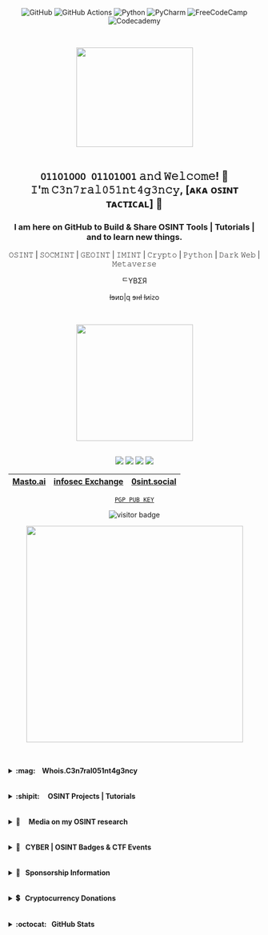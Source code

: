 <div align="center">

![GitHub](https://img.shields.io/badge/github-purple.svg?style=for-the-badge&logo=github&logoColor=green)
![GitHub Actions](https://img.shields.io/badge/github%20actions-purple.svg?style=for-the-badge&logo=githubactions&logoColor=green)
![Python](https://img.shields.io/badge/python-purple?style=for-the-badge&logo=python&logoColor=green)
![PyCharm](https://img.shields.io/badge/pycharm-purple?style=for-the-badge&logo=pycharm&logoColor=green&color=purple&labelColor=purple)
![FreeCodeCamp](https://img.shields.io/badge/Freecodecamp-purple.svg?&style=for-the-badge&logo=freecodecamp&logoColor=green)
![Codecademy](https://img.shields.io/badge/Codecademy-purple?style=for-the-badge&logo=codecademy&logoColor=green)
</div>

<br>
<p align="center"> <img width="233" height="199" src="https://user-images.githubusercontent.com/104733166/178179420-ceaba002-11fe-41f5-98e8-1942321903c6.gif"/>

<br>
<br>

## <p align="center"> ```𝟢𝟣𝟣𝟢𝟣𝟢𝟢𝟢 𝟢𝟣𝟣𝟢𝟣𝟢𝟢𝟣``` 𝚊𝚗𝚍 𝚆𝚎𝚕𝚌𝚘𝚖𝚎! 👋 <br> 𝙸'𝚖 𝙲𝟹𝚗𝟽𝚛𝚊𝚕𝟶𝟻𝟷𝚗𝚝𝟺𝚐𝟹𝚗𝚌𝚢,  [ᴀᴋᴀ ᴏꜱɪɴᴛ ᴛᴀᴄᴛɪᴄᴀʟ]  📡 </p>
###  <p align="center"> I am here on GitHub to Build & Share OSINT Tools | Tutorials | and to learn new things. </p>    

<p align="center"> 𝙾𝚂𝙸𝙽𝚃 | 𝚂𝙾𝙲𝙼𝙸𝙽𝚃 | 𝙶𝙴𝙾𝙸𝙽𝚃 | 𝙸𝙼𝙸𝙽𝚃 | 𝙲𝚛𝚢𝚙𝚝𝚘 | 𝙿𝚢𝚝𝚑𝚘𝚗 | 𝙳𝚊𝚛𝚔 𝚆𝚎𝚋 | 𝙼𝚎𝚝𝚊𝚟𝚎𝚛𝚜𝚎 </p>
<p align="center">ᄃYBΣЯ</p>
<p align="center">ƚɘᴎɒ|q ɘʜƚ ƚᴎiꙅo</p>
<br>

<p align="center"> <img width="233" height="233" src="https://user-images.githubusercontent.com/104733166/187543867-773fe7a1-093c-4dd9-9029-a84fae9ddc99.gif"/>

<br>
      
<br>
      
<p align="center">
<a href="https://keybase.io/osint_intel"><img src="https://img.shields.io/keybase/pgp/osint_intel?label=Keybase&logo=Keybase&logoColor=black&style=for-the-badge&color=purple"/></a>
<a href="https://twitter.com/OSINT_Tactical"><img src="https://img.shields.io/twitter/follow/OSINT_Tactical?label=%40OSINT_Tactical&logo=Twitter&logoColor=black&style=for-the-badge&color=purple"/></a>
<a href="https://www.reddit.com/user/OSINT_Tactical"><img src="https://img.shields.io/reddit/user-karma/combined/OSINT_Tactical?style=for-the-badge&color=purple&logoColor=purple"/></a>
<a href="https://github.com/C3n7ral051nt4g3ncy"><img src="https://img.shields.io/github/followers/C3n7ral051nt4g3ncy?label=C3n7ral051nt4g3ncy&logo=Github&style=for-the-badge&color=purple&logoColor=black"/></a></p>

<div align="center">

[Masto.ai](https://masto.ai/@OSINT_Tactical)| [infosec Exchange](https://infosec.exchange/web/@C3n7ral051nt4g3ncy)|[0sint.social](https://0sint.social/@OSINT_Tactical)|
:------------------------------------------:|:-------------------------------------------------------------------:|:------------------------------|



</div>
            
</div>




</div>

<p align="center"><a href="https://keybase.io/osint_intel/pgp_keys.asc"><code>PGP PUB KEY</code></a> </p>
<p align="center"><img src="https://visitor-badge.glitch.me/badge?page_id=C3n7ral051nt4g3ncy&left_color=blue&right_color=purple" alt="visitor badge"/>
<p align="center"><img src="https://github-readme-stats.vercel.app/api?username=C3n7ral051nt4g3ncy&show_icons=true&theme=ocean_dark" width="433"></p>


      
</p>

<br>

<br>

<!-- Whois.COA -->
<details>
<summary><b> :mag:&nbsp; &nbsp;  Whois.C3n7ral051nt4g3ncy &nbsp;&nbsp;&nbsp;</b></summary><p>
<img align="right" width="99" height="99"  src="https://user-images.githubusercontent.com/104733166/166296936-0dd0d432-4d6a-42ab-9000-189cebfbceff.png" />
      
<blockquote>
      
🆆🅷🅾🅰🅼🅸
  
<br><ul style="list-style-type:disc;">
<li>:fire: Passionate about: OSINT | SOCMINT | IMINT | GEOINT | HUMINT | CYBER | DARK WEB | CRYPTOCURRENCY | PYTHON | OPSEC :lock: </li>
<li>👨‍🏫 OSINT Trainer <a href=https://github.com/TacticalOsintAcademy>@Tactical OSINT Academy</a></li>
<li>🏴 The OSINTion Black Badge </li>
<li>🪙 x2 times Trace Labs Silver Badge Award</li>
<li>👾 Hacktoria Community Member | Ⓗ Hacktoria CTF Team Captain
<li>👨‍💻 Creator of <a href=https://github.com/C3n7ral051nt4g3ncy/Masto>Masto<a> 🐘
<li>🗃️ Archiver at <a href=https://archive.org/>The Internet Archive</a> (Wayback Machine)
<li>✍️ Project WhatsMyName 2nd top contributor (WMN is an OSINT Tool for username enumeration ): https://whatsmyname.app (GitHub: https://github.com/WebBreacher/WhatsMyName)
<br>
<br>
<li>🥇1st place in the OSINT GAMES CTF TENET | 2022: created by <a href=https://github.com/WebBreacher> @WebBreacher</a></li>
<li>🥇1st place in the Hacktoria OSINT CTF | Downtown Murderer 2022
<li>🥇1st place in the CTF OSINT Bleuet de France 2022 (AEGE War School and ONACVG/Bleuet de France , French Ministry of Defense)
<li>🥈2nd place - Silver Badge Award in the Trace Labs OSINT Search Party CTF 2022.11 | OSE (Operation Safe Escape)</li>
<li>🥈2nd place - Silver Badge Award in the Trace Labs OSINT Search Party CTF 2022.03</li>
<li>🥈2nd Place Hacktoria CTF OP Galaxios 2022</li>
<li>🥉3rd Place MilOsint CTF | 2021 </li>
<li>🥉3rd Place in the Stranger Case OSINT CTF organised by Esna Bretagne and Esn'Hack ./CTF partnership with DGA (French Government Defense procurement and technology agency), Airbus Cybersecurity, Diateam & Apixit | 2022</li>
<br>
<li> One of 9 out of +700 to fully complete the <a href=https://samplectf.com> SampleCTF</a>
<li> 6th place HEXA OSINT CTF 2021 Team OSINT-B33R [Sopra Steria and La Fabrique Défense, French Ministry of Defense]</li>
<li> Participated in the 2022 DefCon https://defcon.org Trace Labs OSINT CTF, Las Vegas, USA (7th Place with The Osint Unit)
<li> Participated Solo in the RACTF - Digital Overdose 2022 Conference CTF (Teams of 4 players), 27th place out of over 450 teams</li>
<li> Featured in <a href=https://sector035.nl/articles/2022-35>Week in OSINT</a> by <a href=https://twitter.com/Sector035>@Sector035</a> [Archived on WayBack Machine] <a/></li>
<li> Mentioned in the resources of <a href=https://github.com/WebBreacher> @WebBreacher</a> at the 2022 DEFCON30 | Recon Village: 
 <a href=https://reconvillage.org/talks/#talk-1> The Future of Collecting Data from the Past: OSINT Now and Beyond</a> (Resource: OSINT Inception)[Archived on WayBack Machine] <a/></li>
<li> OSINT-FR Hall of Fame: <a href=https://osintfr.com/en/our-osinters-are-talented>Talented OSINTers</a> [Archived on WayBack Machine] </a></li>
<li> Featured in the <a href=https://www.osint-jobs.com>OSINT Jobs newsletter - This Week's OSINT Tips and Tricks</a>

</ul>  
</blockquote>
  
</p>
</details>
  
<br>  
  
<br>

<!-- OSINT Projects -->
<details>
<summary><b>:shipit: &nbsp; &nbsp; OSINT Projects | Tutorials &nbsp;&nbsp;&nbsp; </b></summary>
<p>
      
<!-- OSINT-PROJECT-LIST:START -->
- [OSINT INCEPTION 🚀 - A start.me page of the best OSINT start.me projects](https://start.me/p/Pwy0X4/osint-inception)
- [OSINT INCEPTION GITHUB 🏢 - Project Links](https://github.com/C3n7ral051nt4g3ncy/OSINT_Inception-links)
- [GOOGLE CSE 🇬 - Google Custom Search Engine of the top start.me resources](https://start.me/p/Pwy0X4/osint-inception)
- [FACIAL RECOGNITION 👤 - Tracking Military personnel with facial recognition](https://twitter.com/OSINT_Tactical/status/1498694266754899978)
- [OSINT BOOKMARKLETS 🏷️ - Semi-Automated Faster Searches](https://github.com/C3n7ral051nt4g3ncy/OSINT-Bookmarklets)
- [Protintelligence 🐍 - Python Tool (3 out of 7 modules forked from ProtOSINT)](https://github.com/C3n7ral051nt4g3ncy/Prot1ntelligence)
- [W3b0s1nt (WebOSINT) 🐍  - Python Tool](https://github.com/C3n7ral051nt4g3ncy/webosint)
- [WhatsMyName-Python 🐍 - Unofficial WMN Python Script I made for myself](https://github.com/C3n7ral051nt4g3ncy/WhatsMyName-Python)
- [Masto OSINT Tool 🐍 - Python tool to gather information on Mastodon users and instances](https://github.com/C3n7ral051nt4g3ncy/Masto)
- [Tutorial 📚] [- cURL for OSINT](https://github.com/C3n7ral051nt4g3ncy/cURL_for_OSINT)
- [Tutorial 📚] [- Obsidian | Made 2 templates](https://github.com/C3n7ral051nt4g3ncy/Obsidian)
- [Tutorial 📚] [- Using a Virtual Environment for OSINT Python tools](https://github.com/C3n7ral051nt4g3ncy/python_virtual_environment)

<br>

:octocat: **GitHub Code | Projects contributions:** 
- [Obsidian OSINT Templates](https://github.com/WebBreacher/obsidian-osint-templates) in collaboration with [@WebBreacher](https://github.com/WebBreacher)
- [https://whatsmyname.app OSINT Tool](https://github.com/WebBreacher/WhatsMyName) created by [@WebBreacher](https://github.com/WebBreacher)
- [OSINT Stuff Tool Collection](https://github.com/cipher387/osint_stuff_tool_collection) created by [@cipher387](https://github.com/cipher387)
- [Twayback Python OSINT Tool](https://github.com/Mennaruuk/twayback) by [@Mennaruuk](https://github.com/Mennaruuk)
- [Maigret OSINT Tool](https://github.com/soxoj/maigret) by [@Soxoj](https://github.com/soxoj)
      
<!-- OSINT-PROJECT-LIST:END --></p> 
      
</details>

<br>

<!-- Media --> <br>
<details>
<summary><b>📰 &nbsp; &nbsp;  Media on my OSINT research &nbsp;&nbsp;&nbsp;  </b></summary>
<p>

<br>
      
<br>
      
<!--MEDIA:START-->
*`The articles below have been archived, in case one of the articles below is not accessible, just grab the link and put it through The Internet Archive (WayBack Machine)`
     
- <a href="https://www.wired.com/story/facial-recognition-identify-russian-soldiers"> WIRED: Online Sleuths Are Using Face Recognition to ID Russian Soldiers 🇺🇸</a>
      
- <a href="https://www.washingtonexaminer.com/news/identities-of-russian-soldiers-revealed-through-facial-recognition-technology"> Washington Examiner Article 🇺🇸</a>
      
- <a href="https://www.nextinpact.com/article/68616/la-reconnaissance-faciale-pour-combattre-guerre-en-ukraine"> La Reconnaissance Faciale pour combattre la guerre en Ukraine/ French Article writen by @ManHack 🇫🇷 <a/>
      
- <a href="https://www.abc.es/economia/abci-inteligencia-artificial-tambien-entra-combate-guerra-ucrania-202203140205_noticia.html"> Spanish Article 🇪🇸</a>
      
- <a href="https://as.com/diarioas/2022/03/06/actualidad/1646582802_197827.html"> Spanish Article 🇪🇸</a>
      
- <a href="https://www.niusdiario.es/ciencia-y-tecnologia/tecnologia/inteligencia-militar-alcance-prolifera-invasion-osint_18_3291497041.html"> Spanish Article 🇪🇸</a>
  
- <a href="https://news.sina.cn/gn/2022-03-28/detail-imcwiwss8541952.d.html"> Chinese article 🇨🇳 <a/>

- <a href="https://technews.tw/2022/03/21/ai-in-war/"> Featured in Tech News: Taiwan 🇹🇼 <a/>

- [Comments](https://user-images.githubusercontent.com/104733166/172185332-1d02ccdb-07c3-418d-bf94-bfbd9ca1f3aa.png) about my project: [OSINT INCEPTION](https://start.me/p/Pwy0X4/osint-inception) by [**start.me**](https://start.me) 🇳🇱
      
<br>  

<!--MEDIA:END-->
      
</p>
</details>
      
<br>
      
<br>
      

<!-- Badges & CTF Events -->
<details>
<summary><b> 🔖 &nbsp; CYBER | OSINT Badges & CTF Events &nbsp;&nbsp;&nbsp; </b></summary>
<p>
      
<br>
 
      
🖱️`click on images to enlarge` 
      
<br>
<br>

<div align="center">

<img src="https://tryhackme-badges.s3.amazonaws.com/5uch4N00b.png" alt="TryHackMe">

</div>

<p align="center"><img width="233" height="133" src="https://user-images.githubusercontent.com/104733166/201360247-94ac6931-59e0-423d-af24-bacef3987a70.svg"<p/><br>


     🏴‍☠ TryHackMe compleleted Rooms: OhSINT | Sakura | Searchlight - IMINT | Googe Dorking


<br>
<br>
      
<p align="center"><img width="233" height="233" src="https://user-images.githubusercontent.com/104733166/199259981-dde8bb01-3c14-426b-ade0-ed783f23d5e1.png"/><br>
      
    🦸‍♂️ Hacktoria OSINT CTF Team Cpt. (https://hacktoria.com)

      
<br>   
<p align="center"><img width="233" height="133" src="https://user-images.githubusercontent.com/104733166/177000301-2a92c2b8-f067-4280-a108-f885c2544a6e.png"/><br>
      

  
    🥇1st Place OSINT GAMES CTF TENET (https://osintgames.ctfd.io)
      
      

      
<br>       
<br>      
<br>
<br> 
<p align="center"><img width="233" height="133" src="https://user-images.githubusercontent.com/104733166/170401991-de18e6f1-840e-474c-8b3c-ae41c53e00a0.png"/><br>
      
[Verify CTF result: certificate.pdf](https://github.com/C3n7ral051nt4g3ncy/C3n7ral051nt4g3ncy/files/8792343/certificate-downtown-murderer-coa.pdf) 



      
  
    🥇1st Place Hacktoria OSINT CTF (Downtown Murderer)
      
<br>
<br>

<br>
      
<p align=center> <img width="99" src="https://user-images.githubusercontent.com/104733166/170846281-0d6df82a-da15-4340-8df9-d4ea1be34e8d.png">
<p align="center"> <img width="233" height="133" src="https://user-images.githubusercontent.com/104733166/167261528-39616f95-1ab9-40bb-90be-ce2f7a648696.png"/>
      
[Bleuet de France OSINT CTF Gold Badge 2022 Verification on Badgr](https://eu.badgr.com/public/assertions/NrU39miXR5qMoH7ydn5C6A)
      
   
    🥇1st Place OSINT CTF Bleuet de France 🇫🇷 CTF organized by AEGE War School 
      In partnership with French Gov Agency ONACVG [National Office of Veterans and War Victims] & Bleuet de France
      

<br>
<br> 

<br> 
      
<p align="center"> <img width="99" height="99" src="https://user-images.githubusercontent.com/104733166/166777077-d96c51cb-4038-456f-8ff2-d5209596c655.png"/>

     🏴The OSINTion Black Badge/ issued by Joe Gray 
      [Verifications can be made with The OSINTion https://www.theosintion.com]
<br>
<br>

<br>
      
<p align="center"> <img width="99" height="99" src="https://user-images.githubusercontent.com/104733166/166788919-07ff450c-c35c-4171-88b1-de93b651fc32.png"/><br>
      
 [Trace Labs Badge Verification on Badgr](https://ca.badgr.com/public/assertions/hF52Zd4aTRW-r-YUf03Qww)    

      
     🥈2nd Place Trace Labs [Silver Badge] 
      Global OSINT Search Party CTF 2022-03 [Team CageyBees 🐝🐝]
<br>
<br> 
      
<p align="center"> <img width="233" height="133" src="https://user-images.githubusercontent.com/104733166/198859824-8f715ef1-d9a1-465e-b8cb-41e1997a53d8.png">

      
     🥈2nd Place Trace Labs [Silver Badge] 
      Global OSINT Search Party CTF 2022-11 | OSE: Operation Safe Escape [Team Hacktoria]
      
<br>
<br>
      
<br>

      
<p align="center"> <img width="233" height="60" src="https://user-images.githubusercontent.com/104733166/170407320-b437c34c-2ed3-445e-8b8b-8e57a646c918.png">
        
<br>
<br>

<br>

      
     🥇1st Place Hacktoria OSINT CTF (Downtown Murderer)
     🥈2nd Place Hacktoria CTF Operation Galaxios
      CTF Events completion Badges [Operations: Downtown Murderer/ Warthog / Galaxios / Runner / Brutus]
      
<br>
<br> 

<br>

<p align="center">
<img width="133" src="https://user-images.githubusercontent.com/104733166/188336076-1d129dba-a926-4701-a1cb-91fe4a75bb1d.png"/>
<img width="133" src="https://user-images.githubusercontent.com/104733166/188336246-27e78bd9-5e0c-4aac-a6a1-4d6bed8822e6.png"/>
<img width="133" src="https://user-images.githubusercontent.com/104733166/188336262-66682e67-6849-43f7-9e50-5346b34b75f0.png"/>
<img width="133" src="https://user-images.githubusercontent.com/104733166/188336276-eb2c68d5-4eff-4dcd-9fc5-7a0ff7a597c1.png"/> 
<img width="133" src="https://user-images.githubusercontent.com/104733166/189050790-92ff9f36-59cf-4ab3-b778-252eef1a18a5.png"/>
<img width="133" src="https://user-images.githubusercontent.com/104733166/190496775-7e940804-9285-44d2-9008-e90aa3002567.png"/>
<img width="133" src="https://user-images.githubusercontent.com/104733166/191045000-1e28fff5-f3ba-42d6-88d3-8697230d5f95.png"/></p>

      Tiberian Order and HACKTORIA Contract Cards for solved CTF events
      


         
<br>
<br> 

<br>
      
      
<p align="center"> <img width="233" height="133" src="https://user-images.githubusercontent.com/104733166/168922467-a52a28d7-b15e-4b3f-9587-24895df9adec.png"/>

     
     🥉3rd Place in the Stranger Case OSINT CTF on the Team 呪術廻戦 (JuJutsu Kaisen).
      CTF organised by Esna Bretagne & Esn'Hack, with parterships with the DGA (French Gov Defence procurement and technology agency), Airbus     
      Cybersecurity, Apixit, Diateam.
      
      
<br>
<br>   

<br>
      
<p align="center"> <img width="233" height="133" src="https://user-images.githubusercontent.com/104733166/166848280-3dca2418-dcb0-4bfe-9ff7-370d8e782d90.png"/>

      
      🥉3rd Place in the MilOsintCTF [Military Themed OSINT CTF]
      
<br>
<br>   

<br>

<p align="center"> <img width="99" height="99" src="https://user-images.githubusercontent.com/104733166/194293248-549d365f-1801-469b-adc5-f8ac2ad1c121.png"/>

[SAMPLECTF Completion October 2022 Verification on Badgr](https://au.badgr.com/public/assertions/kogBwaq7TTKXVojoeengJQ)
      
      1 of 9 competitors out of +700 people to fully complete the SAMPLECTF made by @WebNoser
      
<br>
      
</p>
</details>
      
<br>
      
<br>

<!-- Sponsorship  -->
<details>
<summary><b>🤝 &nbsp; Sponsorship Information &nbsp;&nbsp;&nbsp; </b></summary>

<br>

If you sponsor me for my work that is done to help the OSINT and Cyber Community, you will get:

- A sponsorship badge displayed on your GitHub profile
- A shoutout on Twitter (+10K Followers)
- Your logo on the next OSINT Tool | Project,  with recognition for the sponsorship in writing with your company/website details

To move forward with the sponsorship: click [here](https://github.com/sponsors/C3n7ral051nt4g3ncy)

</p>
</details>

<br>

<br>
      

<!-- Cryptocurrency  -->
<details>
<summary><b>💲 &nbsp;&nbsp;Cryptocurrency Donations  &nbsp;&nbsp;&nbsp; </b></summary>
<p>
<br>
<br>
         
     
|  Feel free to support my work with Crypto (BTC) ♡🙏| Scan QR Code for BTC Address |
|---|---|
| You can scan the QR online with https://webqr.com |bc1q66awg48m2hvdsrf62pvev78z3vkamav******
| <img src="https://img.shields.io/badge/Bitcoin-000000?style=for-the-badge&logo=bitcoin&logoColor=white"/> | <img width=160 src="https://user-images.githubusercontent.com/104733166/171052611-1f76b07c-832f-4a4a-9a0a-2f94595c28c9.png"> | 
| You can also support my work by buying me a coffee | https://ko-fi.com/tacticalintelanalyst <image width="33" src="https://user-images.githubusercontent.com/104733166/199971653-0985ea1a-534d-4e5a-a3e2-71af6ba4776a.png"/>


</p>
</details>
      
<br>  

<br>
      
<!-- Stats  -->
<details>
<summary><b>:octocat: &nbsp;  GitHub Stats &nbsp;&nbsp;&nbsp; </b></summary>
<p>    
<br>
<br>

<p align="center"> <img src="https://github-profile-trophy.vercel.app/?username=C3n7ral051nt4g3ncy&theme=dracula">

<br>

<p align="center"><img width="66" src="https://user-images.githubusercontent.com/104733166/187053502-4155cb3f-e633-4a9f-9461-c3de0f53760b.png"></p>

<p align="center">
<img src="https://github-readme-stats.vercel.app/api?username=C3n7ral051nt4g3ncy&show_icons=true&theme=ocean_dark" width="433"></p>

<br>

<p align="center">
<img src="https://github-readme-streak-stats.herokuapp.com?user=C3n7ral051nt4g3ncy&theme=material-palenight" width="433"></p>

<br>

<p align="center">
<img src="https://github-readme-stats.vercel.app/api/top-langs/?username=C3n7ral051nt4g3ncy&theme=ocean_dark&include_all_commits=true&count_private=false&layout=compact" width="433"></p>

<br>

<p align="center"><img src="https://wakatime.com/share/@de14e947-18ae-4619-8175-1510bf69f10b/cbfa3b63-c82c-4717-836c-f2c7a405b95a.svg" width="433"></p>

<br>

<br>

<p align="center"> <code><img width="15%" src="https://www.vectorlogo.zone/logos/python/python-ar21.svg"></code> </p>

<br>
<br>
<br>



      
<!---
C3n7ral051nt4g3ncy/C3n7ral051nt4g3ncy is a ✨ special ✨ repository because its `README.md` (this file) appears on your GitHub profile.
You can click the Preview link to take a look at your changes.
--->
      
